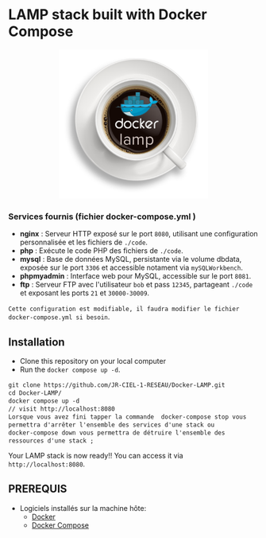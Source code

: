 
# LAMP stack built with Docker Compose
<p align="center">
<img src="osx-docker-lamp.png" alt="Photo de démonstration" width="300">
</p>


### Services fournis (fichier docker-compose.yml )

- **nginx** : Serveur HTTP exposé sur le port `8080`, utilisant une configuration personnalisée et les fichiers de `./code`.
- **php** : Exécute le code PHP des fichiers de `./code`.
- **mysql** : Base de données MySQL, persistante via le volume dbdata, exposée sur le port `3306` et accessible notament via `mySQLWorkbench`.
- **phpmyadmin** : Interface web pour MySQL, accessible sur le port `8081`.
- **ftp** : Serveur FTP avec l'utilisateur `bob` et pass `12345`, partageant `./code` et exposant les ports `21` et `30000-30009`.

`Cette configuration est modifiable, il faudra modifier le fichier docker-compose.yml si besoin`.

## Installation

- Clone this repository on your local computer
- Run the `docker compose up -d`.

```shell
git clone https://github.com/JR-CIEL-1-RESEAU/Docker-LAMP.git
cd Docker-LAMP/
docker compose up -d
// visit http://localhost:8080
Lorsque vous avez fini tapper la commande  docker-compose stop vous permettra d'arrêter l'ensemble des services d'une stack ou 
docker-compose down vous permettra de détruire l'ensemble des ressources d'une stack ;
```


Your LAMP stack is now ready!! You can access it via `http://localhost:8080`.

## PREREQUIS 
- Logiciels installés sur la machine hôte:
    - [Docker](https://docs.docker.com/install/) 
    - [Docker Compose](https://docs.docker.com/compose/install/)














